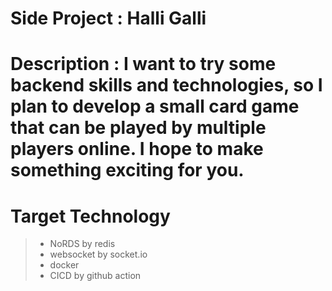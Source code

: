 # Side Project : Halli Galli

# Description :  I want to try some backend skills and technologies, so I plan to develop a small card game that can be played by multiple players online. I hope to make something exciting for you.

# Target Technology
  > - NoRDS by redis
  > - websocket by socket.io
  > - docker
  > - CICD by github action


